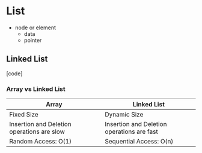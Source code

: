 # List
* node or element
  * data
  * pointer
  
## Linked List
[code]
  
### Array vs Linked List
  
|Array|Linked List|
|-----|-----|
|Fixed Size|Dynamic Size|
|Insertion and Deletion operations are slow|Insertion and Deletion operations are fast|
|Random Access: O(1)|Sequential Access: O(n)|
